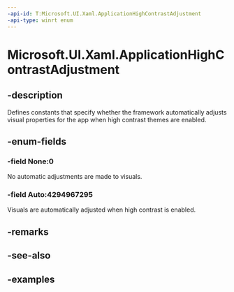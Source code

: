```yaml
---
-api-id: T:Microsoft.UI.Xaml.ApplicationHighContrastAdjustment
-api-type: winrt enum
---
```


<!-- Enumeration syntax.
public enum ApplicationHighContrastAdjustment : uint {
	Auto = 4294967295
	None = 0
}
-->

# Microsoft.UI.Xaml.ApplicationHighContrastAdjustment

## -description

Defines constants that specify whether the framework automatically adjusts visual properties for the app when high contrast themes are enabled.

## -enum-fields

### -field None:0

No automatic adjustments are made to visuals.

### -field Auto:4294967295

Visuals are automatically adjusted when high contrast is enabled.

## -remarks

## -see-also

## -examples
